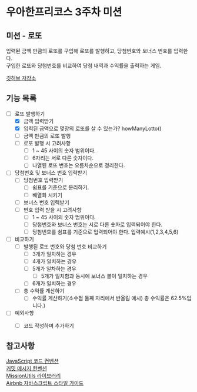 # 우아한프리코스 3주차 미션

## 미션 - 로또

입력된 금액 만큼의 로또를 구입해 로또를 발행하고, 당첨번호와 보너스 번호를 입력한다.  
구입한 로또와 당첨번호를 비교하여 당첨 내역과 수익률을 출력하는 게임.

[깃허브 저장소](https://github.com/woowacourse-precourse/javascript-lotto)

## 기능 목록
* [ ] 로또 발행하기  
    * [x] 금액 입력받기  
    * [x] 입력된 금액으로 몇장의 로또를 살 수 있는가? howManyLotto()
    * [ ] 금액 만큼의 로또 발행  
    * [ ] 로또 발행 시 고려사항  
        * [ ] 1 ~ 45 사이의 숫자 범위이다.  
        * [ ] 6자리는 서로 다른 숫자이다.  
        * [ ] 나열된 로또 번호는 오름차순으로 정리한다.  
* [ ] 당첨번호 및 보너스 번호 입력받기  
    * [ ] 당첨번호 입력받기  
        * [ ] 쉼표를 기준으로 분리하기.  
        * [ ] 배열화 시키기  
    * [ ] 보너스 번호 입력받기  
    * [ ] 번호 입력 받을 시 고려사항  
        * [ ] 1 ~ 45 사이의 숫자 범위이다.  
        * [ ] 당첨번호와 보너스 번호는 서로 다른 숫자로 입력되어야 한다.  
        * [ ] 당첨번호를 쉼표를 기준으로 입력되어야 한다. 입력예시(1,2,3,4,5,6)  
* [ ] 비교하기  
    * [ ] 발행된 로또 번호와 당첨 번호 비교하기  
        * [ ] 3개가 일치하는 경우  
        * [ ] 4개가 일치하는 경우  
        * [ ] 5개가 일차하는 경우  
            * [ ] 5개가 일치함과 동시에 보너스 볼이 일치하는 경우  
        * [ ] 6개가 일치하는 경우  
    * [ ] 총 수익률 계산하기  
        * [ ] 수익률 계산하기(소수점 둘째 자리에서 반올림 예시) 총 수익률은 62.5%입니다.)  
* [ ] 예외사항  
    * [ ] 코드 작성하며 추가하기


## 참고사항
[JavaScript 코드 컨벤션](https://github.com/woowacourse/woowacourse-docs/tree/main/styleguide/javascript)  
[커밋 메시지 컨벤션](https://gist.github.com/stephenparish/9941e89d80e2bc58a153)  
[MissionUtils 라이브러리](https://github.com/woowacourse-projects/javascript-mission-utils#mission-utils)  
[Airbnb 자바스크립트 스타일 가이드](https://github.com/airbnb/javascript)
